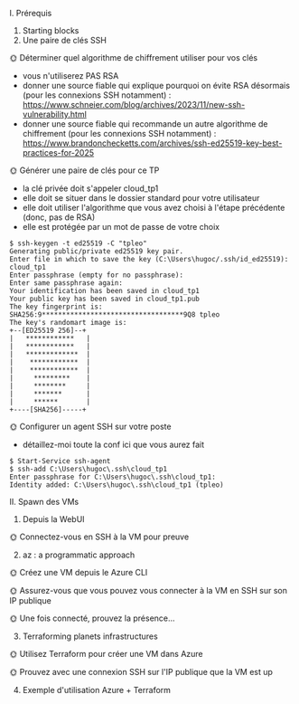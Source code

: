 I. Prérequis
1. Starting blocks
2. Une paire de clés SSH

🌞 Déterminer quel algorithme de chiffrement utiliser pour vos clés

- vous n'utiliserez PAS RSA
- donner une source fiable qui explique pourquoi on évite RSA désormais (pour les connexions SSH notamment) : https://www.schneier.com/blog/archives/2023/11/new-ssh-vulnerability.html
- donner une source fiable qui recommande un autre algorithme de chiffrement (pour les connexions SSH notamment) : https://www.brandonchecketts.com/archives/ssh-ed25519-key-best-practices-for-2025

🌞 Générer une paire de clés pour ce TP

- la clé privée doit s'appeler cloud_tp1
- elle doit se situer dans le dossier standard pour votre utilisateur
- elle doit utiliser l'algorithme que vous avez choisi à l'étape précédente (donc, pas de RSA)
- elle est protégée par un mot de passe de votre choix

```
$ ssh-keygen -t ed25519 -C "tpleo"
Generating public/private ed25519 key pair.
Enter file in which to save the key (C:\Users\hugoc/.ssh/id_ed25519): cloud_tp1
Enter passphrase (empty for no passphrase):
Enter same passphrase again:
Your identification has been saved in cloud_tp1
Your public key has been saved in cloud_tp1.pub
The key fingerprint is:
SHA256:9***********************************9Q8 tpleo
The key's randomart image is:
+--[ED25519 256]--+
|   ************   |
|   ************   |
|   *************  |
|    ************  |
|    ************  |
|     *********    |
|     ********     |
|     *******      |
|     ******       |
+----[SHA256]-----+
```

🌞 Configurer un agent SSH sur votre poste

- détaillez-moi toute la conf ici que vous aurez fait

```  
$ Start-Service ssh-agent
$ ssh-add C:\Users\hugoc\.ssh\cloud_tp1
Enter passphrase for C:\Users\hugoc\.ssh\cloud_tp1:
Identity added: C:\Users\hugoc\.ssh\cloud_tp1 (tpleo)
```
II. Spawn des VMs

1. Depuis la WebUI

🌞 Connectez-vous en SSH à la VM pour preuve

2. az : a programmatic approach

🌞 Créez une VM depuis le Azure CLI

🌞 Assurez-vous que vous pouvez vous connecter à la VM en SSH sur son IP publique

🌞 Une fois connecté, prouvez la présence...

3. Terraforming planets infrastructures

🌞 Utilisez Terraform pour créer une VM dans Azure

🌞 Prouvez avec une connexion SSH sur l'IP publique que la VM est up

4. Exemple d'utilisation Azure + Terraform












